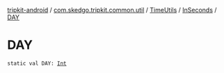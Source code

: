 [tripkit-android](../../../index.md) / [com.skedgo.tripkit.common.util](../../index.md) / [TimeUtils](../index.md) / [InSeconds](index.md) / [DAY](./-d-a-y.md)

# DAY

`static val DAY: `[`Int`](https://kotlinlang.org/api/latest/jvm/stdlib/kotlin/-int/index.html)